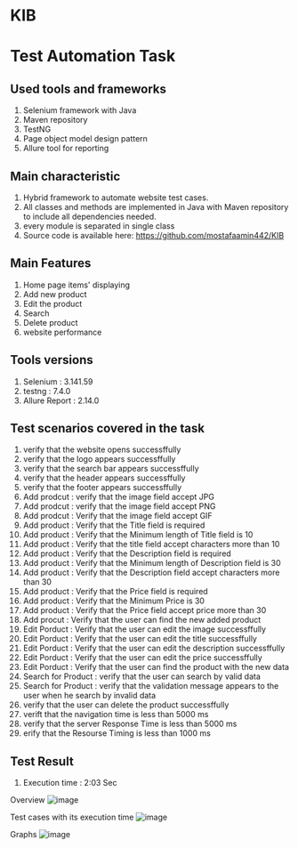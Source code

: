 # KIB 
# Test Automation Task


Used tools and frameworks
---------------------------------------
1. Selenium framework with Java 
2. Maven repository 
3. TestNG
4. Page object model design pattern
5. Allure tool for reporting



Main characteristic 
----------------------------
1. Hybrid framework to automate website test cases. 
2. All classes and methods are implemented in Java with Maven repository to include all dependencies needed.
3. every module is separated in single class
4. Source code is available here: https://github.com/mostafaamin442/KIB



Main Features 
----------------------------
1. Home page items' displaying
2. Add new product 
3. Edit the product 
4. Search 
5. Delete product 
6. website performance


Tools versions 
-----------------------------
1. Selenium : 3.141.59
2. testng : 7.4.0
3. Allure Report : 2.14.0


Test scenarios covered in the task
-----------------------------
1. verify that the website opens successffully
2. verify that the logo appears successffully
3. verify that the search bar appears successffully
4. verify that the header appears successffully
5. verify that the footer appears successffully
6. Add prodcut : verify that the image field accept JPG
7. Add prodcut : verify that the image field accept PNG
8. Add prodcut : Verify that the image field  accept GIF
9. Add product : Verify that the Title field is required
10. Add product : Verify that the Minimum length of Title field is 10
11. Add product : Verify that the title field accept characters more than 10
12. Add product : Verify that the Description field is required
13. Add product : Verify that the Minimum length of Description field is 30
14. Add product : Verify that the Description field accept characters more than 30
15. Add product : Verify that the Price field is required
16. Add product : Verify that the Minimum Price is 30
17. Add product : Verify that the Price field accept  price more than 30
18. Add procut : Verify that the user can find the new added product
19. Edit Porduct : Verify that the user can edit the image successffully
20. Edit Porduct : Verify that the user can edit the title successffully
21. Edit Porduct : Verify that the user can edit the description successffully
22. Edit Porduct : Verify that the user can edit the price successffully
23. Edit Porduct : Verify that the user can find the product with the new data
24. Search for Product : verify that the user can search by valid data
25. Search for Product : verify that the validation message appears to the user when he search by invalid data
26. verify that the user can delete the product successffully
27. verift that the navigation time is less than 5000 ms
28. verify that the server Response Time is less than 5000 ms
29. erify that the Resourse Timing is less than 1000 ms


Test Result
-----------------------------
1. Execution time : 2:03 Sec

Overview
![image](https://user-images.githubusercontent.com/53869077/236669213-2994b794-e191-46d2-b1df-2a17c3a490ba.png)

Test cases with its execution time 
![image](https://user-images.githubusercontent.com/53869077/236669320-f39ba112-0d97-4fdb-84e2-ce4828b272e4.png)

Graphs
![image](https://user-images.githubusercontent.com/53869077/236669387-e2825b64-39d3-448b-8fde-9d2bafec0d85.png)



